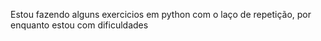 Estou fazendo alguns exercicios em python com o laço de repetição, por enquanto estou com dificuldades 